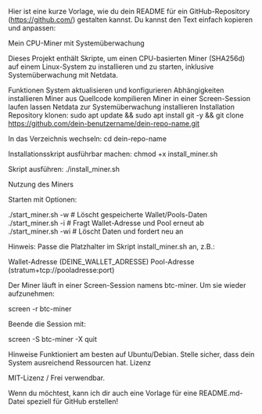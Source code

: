 Hier ist eine kurze Vorlage, wie du dein README für ein GitHub-Repository (https://github.com/) gestalten kannst. Du kannst den Text einfach kopieren und anpassen:

Mein CPU-Miner mit Systemüberwachung

Dieses Projekt enthält Skripte, um einen CPU-basierten Miner (SHA256d) auf einem Linux-System zu installieren und zu starten, inklusive Systemüberwachung mit Netdata.

Funktionen
System aktualisieren und konfigurieren
Abhängigkeiten installieren
Miner aus Quellcode kompilieren
Miner in einer Screen-Session laufen lassen
Netdata zur Systemüberwachung installieren
Installation
Repository klonen:
sudo apt update && sudo apt install git -y && git clone https://github.com/dein-benutzername/dein-repo-name.git

In das Verzeichnis wechseln:
cd dein-repo-name

Installationsskript ausführbar machen:
chmod +x install_miner.sh

Skript ausführen:
./install_miner.sh

Nutzung des Miners

Starten mit Optionen:

./start_miner.sh -w   # Löscht gespeicherte Wallet/Pools-Daten
./start_miner.sh -i   # Fragt Wallet-Adresse und Pool erneut ab
./start_miner.sh -wi  # Löscht Daten und fordert neu an


Hinweis:
Passe die Platzhalter im Skript install_miner.sh an, z.B.:

Wallet-Adresse (DEINE_WALLET_ADRESSE)
Pool-Adresse (stratum+tcp://pooladresse:port)

Der Miner läuft in einer Screen-Session namens btc-miner. Um sie wieder aufzunehmen:

screen -r btc-miner


Beende die Session mit:

screen -S btc-miner -X quit

Hinweise
Funktioniert am besten auf Ubuntu/Debian.
Stelle sicher, dass dein System ausreichend Ressourcen hat.
Lizenz

MIT-Lizenz / Frei verwendbar.

Wenn du möchtest, kann ich dir auch eine Vorlage für eine README.md-Datei speziell für GitHub erstellen!
